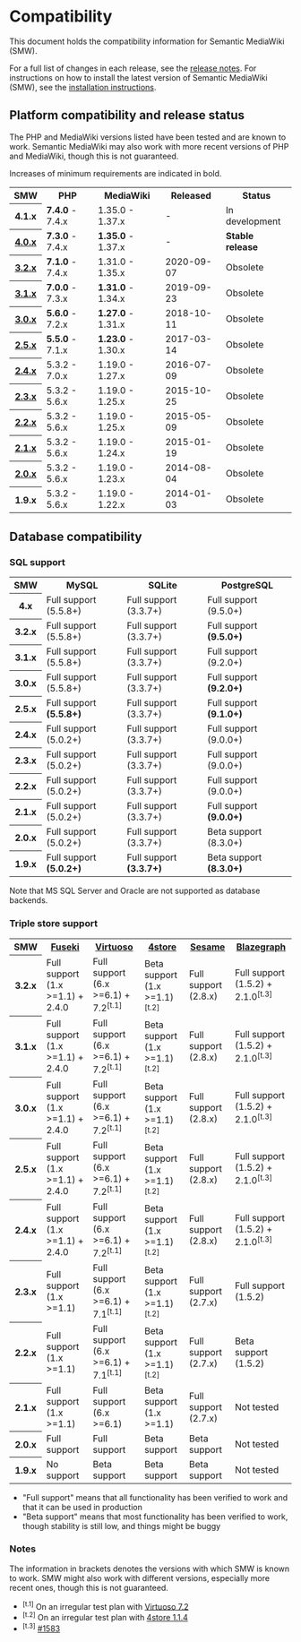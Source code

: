# Compatibility

This document holds the compatibility information for Semantic MediaWiki (SMW).

For a full list of changes in each release, see the [release notes](https://github.com/SemanticMediaWiki/SemanticMediaWiki/tree/master/docs/releasenotes).
For instructions on how to install the latest version of Semantic MediaWiki (SMW), see the
[installation instructions](https://github.com/SemanticMediaWiki/SemanticMediaWiki/blob/master/docs/INSTALL.md).

## Platform compatibility and release status

The PHP and MediaWiki versions listed have been tested and are known to work.
Semantic MediaWiki may also work with more recent versions of PHP and MediaWiki, though this is not guaranteed.

Increases of minimum requirements are indicated in bold.

<table class="compatibility">
	<tr>
		<th>SMW</th>
		<th>PHP</th>
		<th>MediaWiki</th>
		<th>Released</th>
		<th>Status</th>
	</tr>
	<tr>
		<th>4.1.x</th>
		<td><strong>7.4.0</strong> - 7.4.x</td>
		<td>1.35.0 - 1.37.x</td>
		<td>-</td>
		<td>In development</td>
	</tr>
	<tr>
		<th><a href="https://www.semantic-mediawiki.org/wiki/Semantic_MediaWiki_4.0.0">4.0.x</a></th>
		<td><strong>7.3.0</strong> - 7.4.x</td>
		<td><strong>1.35.0</strong> - 1.37.x</td>
		<td>-</td>
		<td><strong>Stable release</strong></td>
	</tr>
	<tr>
		<th><a href="https://www.semantic-mediawiki.org/wiki/Semantic_MediaWiki_3.2.0">3.2.x</a></th>
		<td><strong>7.1.0</strong> - 7.4.x</td>
		<td>1.31.0 - 1.35.x</td>
		<td>2020-09-07</td>
		<td>Obsolete</td>
	</tr>
	<tr>
		<th><a href="https://www.semantic-mediawiki.org/wiki/Semantic_MediaWiki_3.1.0">3.1.x</a></th>
		<td><strong>7.0.0</strong> - 7.3.x</td>
		<td><strong>1.31.0</strong> - 1.34.x</td>
		<td>2019-09-23</td>
		<td>Obsolete</td>
	</tr>
	<tr>
		<th><a href="https://www.semantic-mediawiki.org/wiki/Semantic_MediaWiki_3.0.0">3.0.x</a></th>
		<td><strong>5.6.0</strong> - 7.2.x</td>
		<td><strong>1.27.0</strong> - 1.31.x</td>
		<td>2018-10-11</td>
		<td>Obsolete</td>
	</tr>
	<tr>
		<th><a href="https://www.semantic-mediawiki.org/wiki/Semantic_MediaWiki_2.5.0">2.5.x</a></th>
		<td><strong>5.5.0</strong> - 7.1.x</td>
		<td><strong>1.23.0</strong> - 1.30.x</td>
		<td>2017-03-14</td>
		<td>Obsolete</td>
	</tr>
	<tr>
		<th><a href="https://www.semantic-mediawiki.org/wiki/Semantic_MediaWiki_2.4.0">2.4.x</a></th>
		<td>5.3.2 - 7.0.x</td>
		<td>1.19.0 - 1.27.x</td>
		<td>2016-07-09</td>
		<td>Obsolete</td>
	</tr>
	<tr>
		<th><a href="https://www.semantic-mediawiki.org/wiki/Semantic_MediaWiki_2.3.0">2.3.x</a></th>
		<td>5.3.2 - 5.6.x</td>
		<td>1.19.0 - 1.25.x</td>
		<td>2015-10-25</td>
		<td>Obsolete</td>
	</tr>
	<tr>
		<th><a href="https://www.semantic-mediawiki.org/wiki/Semantic_MediaWiki_2.2.0">2.2.x</a></th>
		<td>5.3.2 - 5.6.x</td>
		<td>1.19.0 - 1.25.x</td>
		<td>2015-05-09</td>
		<td>Obsolete</td>
	</tr>
	<tr>
		<th><a href="https://www.semantic-mediawiki.org/wiki/Semantic_MediaWiki_2.1.0">2.1.x</a></th>
		<td>5.3.2 - 5.6.x</td>
		<td>1.19.0 - 1.24.x</td>
		<td>2015-01-19</td>
		<td>Obsolete</td>
	</tr>
	<tr>
		<th><a href="https://www.semantic-mediawiki.org/wiki/Semantic_MediaWiki_2.0.0">2.0.x</a></th>
		<td>5.3.2 - 5.6.x</td>
		<td>1.19.0 - 1.23.x</td>
		<td>2014-08-04</td>
		<td>Obsolete</td>
	</tr>
	<tr>
		<th>1.9.x</th>
		<td>5.3.2 - 5.6.x</td>
		<td>1.19.0 - 1.22.x</td>
		<td>2014-01-03</td>
		<td>Obsolete</td>
	</tr>
</table>

## Database compatibility

### SQL support

<table class="compatibility">
	<tr>
		<th>SMW</th>
		<th>MySQL</th>
		<th>SQLite</th>
		<th>PostgreSQL</th>
	</tr>
	<tr>
		<th>4.x</th>
		<td>Full support (5.5.8+)</td>
		<td>Full support (3.3.7+)</td>
		<td>Full support (9.5.0+)</td>
	</tr>
	<tr>
		<th>3.2.x</th>
		<td>Full support (5.5.8+)</td>
		<td>Full support (3.3.7+)</td>
		<td>Full support <strong>(9.5.0+)</strong></td>
	</tr>
	<tr>
		<th>3.1.x</th>
		<td>Full support (5.5.8+)</td>
		<td>Full support (3.3.7+)</td>
		<td>Full support (9.2.0+)</td>
	</tr>
	<tr>
		<th>3.0.x</th>
		<td>Full support (5.5.8+)</td>
		<td>Full support (3.3.7+)</td>
		<td>Full support <strong>(9.2.0+)</strong></td>
	</tr>
	<tr>
		<th>2.5.x</th>
		<td>Full support <strong>(5.5.8+)</strong></td>
		<td>Full support (3.3.7+)</td>
		<td>Full support <strong>(9.1.0+)</strong></td>
	</tr>
	<tr>
		<th>2.4.x</th>
		<td>Full support (5.0.2+)</td>
		<td>Full support (3.3.7+)</td>
		<td>Full support (9.0.0+)</td>
	</tr>
	<tr>
		<th>2.3.x</th>
		<td>Full support (5.0.2+)</td>
		<td>Full support (3.3.7+)</td>
		<td>Full support (9.0.0+)</td>
	</tr>
	<tr>
		<th>2.2.x</th>
		<td>Full support (5.0.2+)</td>
		<td>Full support (3.3.7+)</td>
		<td>Full support (9.0.0+)</td>
	</tr>
	<tr>
		<th>2.1.x</th>
		<td>Full support (5.0.2+)</td>
		<td>Full support (3.3.7+)</td>
		<td>Full support <strong>(9.0.0+)</strong></td>
	</tr>
	<tr>
		<th>2.0.x</th>
		<td>Full support (5.0.2+)</td>
		<td>Full support (3.3.7+)</td>
		<td>Beta support (8.3.0+)</td>
	</tr>
	<tr>
		<th>1.9.x</th>
		<td>Full support <strong>(5.0.2+)</strong></td>
		<td>Full support <strong>(3.3.7+)</strong></td>
		<td>Beta support <strong>(8.3.0+)</td>
	</tr>
</table>

Note that MS SQL Server and Oracle are not supported as database backends.

### Triple store support

<table class="compatibility">
	<tr>
		<th>SMW</th>
		<th><a href="https://jena.apache.org/">Fuseki</a></th>
		<th><a href="https://github.com/openlink/virtuoso-opensource">Virtuoso</a></th>
		<th><a href="https://github.com/garlik/4store">4store</a></th>
		<th><a href="http://rdf4j.org/">Sesame</a></th>
		<th><a href="https://wiki.blazegraph.com/">Blazegraph</a></th>
	</tr>
	<tr>
		<th>3.2.x</th>
		<td>Full support<br />(1.x >=1.1) + 2.4.0</td>
		<td>Full support<br />(6.x >=6.1) + 7.2<sup>[t.1]</sup></td>
		<td>Beta support<br />(1.x >=1.1)<sup>[t.2]</sup></td>
		<td>Full support<br />(2.8.x)</td>
		<td>Full support<br />(1.5.2) + 2.1.0<sup>[t.3]</sup></td>
	</tr>
	<tr>
		<th>3.1.x</th>
		<td>Full support<br />(1.x >=1.1) + 2.4.0</td>
		<td>Full support<br />(6.x >=6.1) + 7.2<sup>[t.1]</sup></td>
		<td>Beta support<br />(1.x >=1.1)<sup>[t.2]</sup></td>
		<td>Full support<br />(2.8.x)</td>
		<td>Full support<br />(1.5.2) + 2.1.0<sup>[t.3]</sup></td>
	</tr>
	<tr>
		<th>3.0.x</th>
		<td>Full support<br />(1.x >=1.1) + 2.4.0</td>
		<td>Full support<br />(6.x >=6.1) + 7.2<sup>[t.1]</sup></td>
		<td>Beta support<br />(1.x >=1.1)<sup>[t.2]</sup></td>
		<td>Full support<br />(2.8.x)</td>
		<td>Full support<br />(1.5.2) + 2.1.0<sup>[t.3]</sup></td>
	</tr>
	<tr>
		<th>2.5.x</th>
		<td>Full support<br />(1.x >=1.1) + 2.4.0</td>
		<td>Full support<br />(6.x >=6.1) + 7.2<sup>[t.1]</sup></td>
		<td>Beta support<br />(1.x >=1.1)<sup>[t.2]</sup></td>
		<td>Full support<br />(2.8.x)</td>
		<td>Full support<br />(1.5.2) + 2.1.0<sup>[t.3]</sup></td>
	</tr>
	<tr>
		<th>2.4.x</th>
		<td>Full support<br />(1.x >=1.1) + 2.4.0</td>
		<td>Full support<br />(6.x >=6.1) + 7.2<sup>[t.1]</sup></td>
		<td>Beta support<br />(1.x >=1.1)<sup>[t.2]</sup></td>
		<td>Full support<br />(2.8.x)</td>
		<td>Full support<br />(1.5.2) + 2.1.0<sup>[t.3]</sup></td>
	</tr>
	<tr>
		<th>2.3.x</th>
		<td>Full support<br />(1.x >=1.1)</td>
		<td>Full support<br />(6.x >=6.1) + 7.1<sup>[t.1]</sup></td>
		<td>Beta support<br />(1.x >=1.1)<sup>[t.2]</sup></td>
		<td>Full support<br />(2.7.x)</td>
		<td>Full support<br />(1.5.2)</td>
	</tr>
	<tr>
		<th>2.2.x</th>
		<td>Full support<br />(1.x >=1.1)</td>
		<td>Full support<br />(6.x >=6.1) + 7.1<sup>[t.1]</sup></td>
		<td>Beta support<br />(1.x >=1.1)<sup>[t.2]</sup></td>
		<td>Full support<br />(2.7.x)</td>
		<td>Beta support<br />(1.5.2)</td>
	</tr>
	<tr>
		<th>2.1.x</th>
		<td>Full support<br />(1.x >=1.1)</td>
		<td>Full support<br />(6.x >=6.1)</td>
		<td>Beta support<br />(1.x >=1.1)</td>
		<td>Full support<br />(2.7.x)</td>
		<td>Not tested</td>
	</tr>
	<tr>
		<th>2.0.x</th>
		<td>Full support</td>
		<td>Full support</td>
		<td>Beta support</td>
		<td>Beta support</td>
		<td>Not tested</td>
	</tr>
	<tr>
		<th>1.9.x</th>
		<td>No support</td>
		<td>Beta support</td>
		<td>Beta support</td>
		<td>Beta support</td>
		<td>Not tested</td>
	</tr>
</table>

- "Full support" means that all functionality has been verified to work and that it can be used in production
- "Beta support" means that most functionality has been verified to work, though stability is still low, and things might be buggy

### Notes

The information in brackets denotes the versions with which SMW is known to work. SMW might also work with different versions, especially more recent ones, though this is not guaranteed.

* <sup>[t.1]</sup> On an irregular test plan with [Virtuoso 7.2](https://travis-ci.org/mwjames/SemanticMediaWiki/builds/97294290)
* <sup>[t.2]</sup> On an irregular test plan with [4store 1.1.4](https://travis-ci.org/mwjames/SemanticMediaWiki/builds/61200454)
* <sup>[t.3]</sup> [#1583](https://github.com/SemanticMediaWiki/SemanticMediaWiki/issues/1583)

